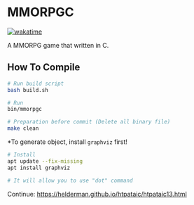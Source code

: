 # MMORPGC

[![wakatime](https://wakatime.com/badge/user/e3628b6b-08c8-497a-a679-c268fa16d35e/project/a5edd2f8-034d-4548-8fc0-9689dc5128b9.svg)](https://wakatime.com/badge/user/e3628b6b-08c8-497a-a679-c268fa16d35e/project/a5edd2f8-034d-4548-8fc0-9689dc5128b9)

A MMORPG game that written in C.

## How To Compile
```sh
# Run build script
bash build.sh

# Run 
bin/mmorpgc

# Preparation before commit (Delete all binary file)
make clean
```
*To generate object, install `graphviz` first!
```sh
# Install
apt update --fix-missing
apt install graphviz

# It will allow you to use "dot" command
```

Continue: https://helderman.github.io/htpataic/htpataic13.html